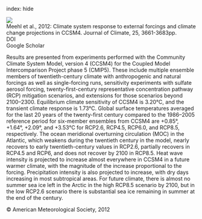 index: hide

<div class="Citation">
    <div class="Citation-thumb CitationThumb-linked"  data-href="https://doi.org/10.1175/jcli-d-11-00240.1">
      <img src="https://static.claimspace.cloud/climate-study-static/refs/thumbs/12/Meehl_et_al_2012-thumb.png" />
    </div>

  <div class="Citation-body">
    <div class="Citation-text">Meehl et al., 2012: Climate system response to external forcings and climate change projections in CCSM4. <span class="Article-journal">Journal of Climate, </span><span class="Article-volume">25, </span>3661-3683pp.</div>
    <div class="Citation-links">
      <div class="CitationLink" data-href="https://doi.org/10.1175/jcli-d-11-00240.1">
        <div class="CitationLink-icon CitationLink-Doi"></div>
        <div class="CitationLink-text">DOI</div>
      </div>
      <div class="CitationLink" data-href="https://scholar.google.com/scholar?q=10.1175/jcli-d-11-00240.1">
        <div class="CitationLink-icon CitationLink-Scholar"></div>
        <div class="CitationLink-text">Google Scholar</div>
      </div>
    </div>
  </div>
</div>

Results are presented from experiments performed with the Community Climate System Model, version 4 (CCSM4) for the Coupled Model Intercomparison Project phase 5 (CMIP5). These include multiple ensemble members of twentieth-century climate with anthropogenic and natural forcings as well as single-forcing runs, sensitivity experiments with sulfate aerosol forcing, twenty-first-century representative concentration pathway (RCP) mitigation scenarios, and extensions for those scenarios beyond 2100–2300. Equilibrium climate sensitivity of CCSM4 is 3.20°C, and the transient climate response is 1.73°C. Global surface temperatures averaged for the last 20 years of the twenty-first century compared to the 1986–2005 reference period for six-member ensembles from CCSM4 are +0.85°, +1.64°, +2.09°, and +3.53°C for RCP2.6, RCP4.5, RCP6.0, and RCP8.5, respectively. The ocean meridional overturning circulation (MOC) in the Atlantic, which weakens during the twentieth century in the model, nearly recovers to early twentieth-century values in RCP2.6, partially recovers in RCP4.5 and RCP6, and does not recover by 2100 in RCP8.5. Heat wave intensity is projected to increase almost everywhere in CCSM4 in a future warmer climate, with the magnitude of the increase proportional to the forcing. Precipitation intensity is also projected to increase, with dry days increasing in most subtropical areas. For future climate, there is almost no summer sea ice left in the Arctic in the high RCP8.5 scenario by 2100, but in the low RCP2.6 scenario there is substantial sea ice remaining in summer at the end of the century.

<div class="Citation-copy">
&copy; American Meteorological Society, 2012
</div>
